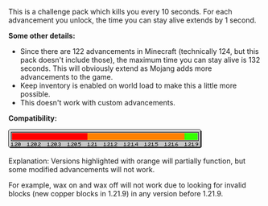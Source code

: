 This is a challenge pack which kills you every 10 seconds. For each advancement you unlock, the time you can stay alive extends by 1 second.  

**Some other details:**  
- Since there are 122 advancements in Minecraft (technically 124, but this pack doesn't include those), the maximum time you can stay alive is 132 seconds. This will obviously extend as Mojang adds more advancements to the game.
- Keep inventory is enabled on world load to make this a little more possible.
- This doesn't work with custom advancements.

**Compatibility:**

![compatibility guide](https://raw.githubusercontent.com/Kraggle09/die-die-die/refs/heads/main/assets/compatibility.png)

Explanation: Versions highlighted with orange will partially function, but some modified advancements will not work.

For example, wax on and wax off will not work due to looking for invalid blocks (new copper blocks in 1.21.9) in any version before 1.21.9.
